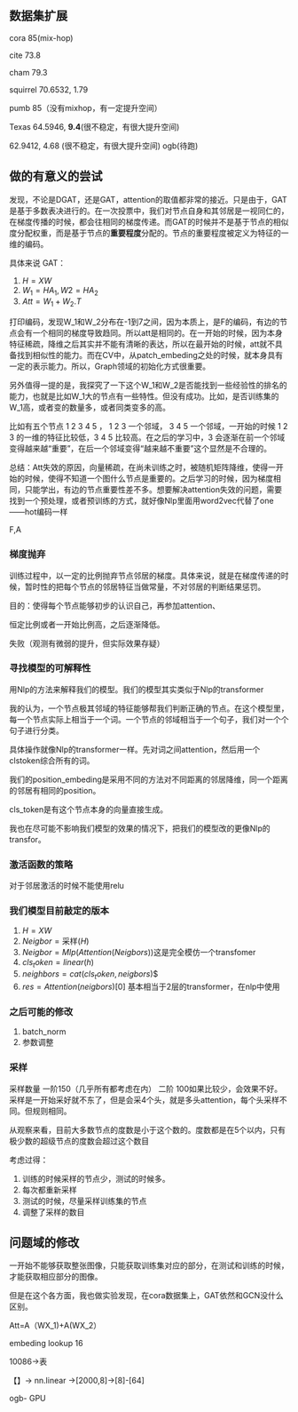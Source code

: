 ## 数据集扩展
cora 85(mix-hop)

cite 73.8

cham 79.3

squirrel 70.6532, 1.79

pumb 85（没有mixhop，有一定提升空间）

Texas 64.5946, **9.4**(很不稳定，有很大提升空间)

62.9412, 4.68 (很不稳定，有很大提升空间)
ogb(待跑)
## 做的有意义的尝试
发现，不论是DGAT，还是GAT，attention的取值都非常的接近。只是由于，GAT是基于多数表决进行的。在一次投票中，我们对节点自身和其邻居是一视同仁的，在梯度传播的时候，都会往相同的梯度传递。而GAT的时候并不是基于节点的相似度分配权重，而是基于节点的**重要程度**分配的。节点的重要程度被定义为特征的一维的编码。

具体来说
GAT：
1. $H=XW$ 
2. $W_1=HA_1,W2=HA_2$
3. $Att=W_1+W_2.T$


打印编码，发现W_1和W_2分布在-1到7之间，因为本质上，是F的编码，有边的节点会有一个相同的梯度导致趋同。所以att是相同的。在一开始的时候，因为本身特征稀疏，降维之后其实并不能有清晰的表达，所以在最开始的时候，att就不具备找到相似性的能力。而在CV中，从patch_embeding之处的时候，就本身具有一定的表示能力。所以，Graph领域的初始化方式很重要。

另外值得一提的是，我探究了一下这个W_1和W_2是否能找到一些经验性的排名的能力，也就是比如W_1大的节点有一些特性。但没有成功。比如，是否训练集的W_1高，或者变的数量多，或者同类变多的高。

比如有五个节点 1 2 3 4 5 ， 1 2 3 一个邻域， 3 4 5 一个邻域，一开始的时候 1 2 3 的一维的特征比较低，3 4 5 比较高。在之后的学习中，3 会逐渐在前一个邻域变得越来越“重要”，在后一个邻域变得“越来越不重要”这个显然是不合理的。

总结：Att失效的原因，向量稀疏，在尚未训练之时，被随机矩阵降维，使得一开始的时候，使得不知道一个图什么节点是重要的。之后学习的时候，因为梯度相同，只能学出，有边的节点重要性差不多。想要解决attention失效的问题，需要找到一个预处理，或者预训练的方式，就好像Nlp里面用word2vec代替了one——hot编码一样

F,A

### 梯度抛弃

训练过程中，以一定的比例抛弃节点邻居的梯度。具体来说，就是在梯度传递的时候，暂时性的把每个节点的邻居特征当做常量，不对邻居的判断结果惩罚。

目的：使得每个节点能够初步的认识自己，再参加attention、

恒定比例或者一开始比例高，之后逐渐降低。

失败（观测有微弱的提升，但实际效果存疑）

### 寻找模型的可解释性

用Nlp的方法来解释我们的模型。我们的模型其实类似于Nlp的transformer

我的认为，一个节点极其邻域的特征能够帮我们判断正确的节点。在这个模型里，每一个节点实际上相当于一个词。一个节点的邻域相当于一个句子，我们对一个个句子进行分类。

具体操作就像Nlp的transformer一样。先对词之间attention，然后用一个clstoken综合所有的词。

我们的position_embeding是采用不同的方法对不同距离的邻居降维，同一个距离的邻居有相同的position。

cls_token是有这个节点本身的向量直接生成。

我也在尽可能不影响我们模型的效果的情况下，把我们的模型改的更像Nlp的transfor。

### 激活函数的策略

对于邻居激活的时候不能使用relu


### 我们模型目前敲定的版本

1. $H=XW$
2. $Neigbor=\text{采样}(H)$
3. $Neigbor=Mlp(Attention(Neigbors))$这是完全模仿一个transfomer
4. $cls_token=linear(h)$
5. $neighbors=cat(cls_token,neigbors)$$
6. $res=Attention(neigbors)[0]$
基本相当于2层的transformer，在nlp中使用

### 之后可能的修改
1. batch_norm
2. 参数调整

### 采样
采样数量 一阶150（几乎所有都考虑在内） 二阶 100如果比较少，会效果不好。采样是一开始采好就不东了，但是会采4个头，就是多头attention，每个头采样不同。但规则相同。

从观察来看，目前大多数节点的度数是小于这个数的。度数都是在5个以内，只有极少数的超级节点的度数会超过这个数目

考虑过得：
1. 训练的时候采样的节点少，测试的时候多。
2. 每次都重新采样
3. 测试的时候，尽量采样训练集的节点
4. 调整了采样的数目

## 问题域的修改
一开始不能够获取整张图像，只能获取训练集对应的部分，在测试和训练的时候，才能获取相应部分的图像。

但是在这个各方面，我也做实验发现，在cora数据集上，GAT依然和GCN没什么区别。

Att=A（WX_1)+A(WX_2）

embeding lookup
16 

10086->表

【】-> nn.linear ->[2000,8]->[8]-[64]

ogb-  GPU


